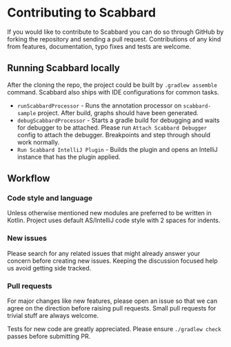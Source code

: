 # Contributing to Scabbard

If you would like to contribute to Scabbard you can do so through GitHub by forking the repository and sending a pull request. Contributions of any kind from features, documentation, typo fixes and tests are welcome.

## Running Scabbard locally

After the cloning the repo, the project could be built by `.gradlew assemble` command. Scabbard also ships with IDE configurations for common tasks.

* `runScabbardProcessor` - Runs the annotation processor on `scabbard-sample` project. After build, graphs should have been generated.
* `debugScabbardProcessor` - Starts a gradle build for debugging and waits for debugger to be attached. Please run `Attach Scabbard Debugger` config to attach the debugger. Breakpoints and step through should work normally.
* `Run Scabbard IntelliJ Plugin` - Builds the plugin and opens an IntelliJ instance that has the plugin applied.

## Workflow

### Code style and language

Unless otherwise mentioned new modules are preferred to be written in Kotlin. Project uses default AS/IntelliJ code style with 2 spaces for indents.

### New issues

Please search for any related issues that might already answer your concern before creating new issues. Keeping the discussion focused help us avoid getting side tracked.

### Pull requests

For major changes like new features, please open an issue so that we can agree on the direction before raising pull requests. Small pull requests for trivial stuff are always welcome.

Tests for new code are greatly appreciated. Please ensure `./gradlew check` passes before submitting PR.
